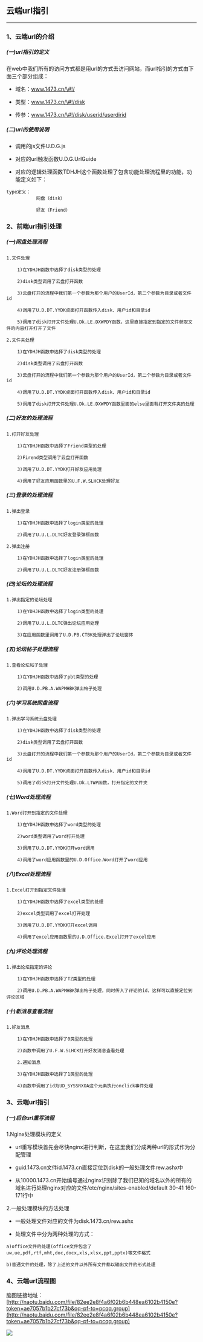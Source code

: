 ## 云端url指引

---

### 1、云端url的介绍

##### \(一\)url指引的定义

在web中我们所有的访问方式都是用url的方式去访问网站，而url指引的方式由下面三个部分组成：

* 域名：www.1473.cn/\#!/

* 类型：www.1473.cn/\#!/disk

* 传参：www.1473.cn/\#!/disk/userid/userdirid

##### \(二\)url的使用说明

* 调用的js文件U.D.G.js

* 对应的url触发函数U.D.G.UrlGuide

* 对应的逻辑处理函数TDHJH这个函数处理了包含功能处理流程里的功能，功能定义如下：

```
type定义：
           网盘（disk）

           好友（Friend）
```

### 2、前端url指引处理

##### \(一\)网盘处理流程

```
1.文件处理

    1)在YDHJH函数中选择了disk类型的处理

    2)disk类型调用了云盘打开函数

    3)云盘打开的流程中我们第一个参数为那个用户的UserId，第二个参数为目录或者文件id

    4)调用了U.D.DT.YYDK桌面打开函数传入disk、用户id和目录id

    5)调用了disk打开文件处理U.Dk.LE.DXWPDY函数，这里直接指定到指定的文件获取文件的内容打开打开了文件
```

```
2.文件夹处理

    1)在YDHJH函数中选择了disk类型的处理

    2)disk类型调用了云盘打开函数

    3)云盘打开的流程中我们第一个参数为那个用户的UserId，第二个参数为目录或者文件id

    4)调用了U.D.DT.YYDK桌面打开函数传入disk、用户id和目录id

    5)调用了disk打开文件处理U.Dk.LE.DXWPDY函数里面的else里面有打开文件夹的处理
```

##### \(二\)好友的处理流程

```
1.打开好友处理

    1)在YDHJH函数中选择了Friend类型的处理

    2)Firend类型调用了云盘打开函数

    3)调用了U.D.DT.YYDK打开好友应用处理

    4)调用了好友应用函数里的U.F.W.SLHCK处理好友
```

##### \(三\)登录的处理流程

```
1.弹出登录

    1)在YDHJH函数中选择了login类型的处理

    2)调用了U.U.L.DLTC好友登录弹框函数
```

```
2.弹出注册

    1)在YDHJH函数中选择了login类型的处理

    2)调用了U.U.L.DLTC好友注册弹框函数
```

##### \(四\)论坛的处理流程

```
1.弹出指定的论坛处理

    1)在YDHJH函数中选择了login类型的处理

    2)调用了U.U.L.DLTC弹出论坛应用处理

    3)在应用函数里调用了U.D.PB.CTBK处理弹出了论坛窗体
```

##### \(五\)论坛帖子处理流程

```
1.查看论坛帖子处理

    1)在YDHJH函数中选择了pbt类型的处理

    2)调用U.D.PB.A.WAPMHBK弹出帖子处理
```

##### \(六\)学习系统网盘流程

```
1.弹出学习系统云盘处理

    1)在YDHJH函数中选择了disk类型的处理

    2)disk类型调用了云盘打开函数

    3)云盘打开的流程中我们第一个参数为那个用户的UserId，第二个参数为目录或者文件id

    4)调用了U.D.DT.YYDK桌面打开函数传入disk、用户id和目录id

    5)调用了disk打开文件处理U.Dk.LTWP函数，打开指定的文件夹
```

##### \(七\)Word处理流程

```
1.Word打开到指定的文件处理

    1)在YDHJH函数中选择了word类型的处理

    2)word类型调用了word打开处理

    3)调用了U.D.DT.YYDK打开word调用

    4)调用了word应用函数里的U.D.Office.Word打开了word应用
```

##### \(八\)Excel处理流程

```
1.Excel打开到指定文件处理

    1)在YDHJH函数中选择了excel类型的处理

    2)excel类型调用了excel打开处理

    3)调用了U.D.DT.YYDK打开excel调用

    4)调用了excel应用函数里的U.D.Office.Excel打开了excel应用
```

##### \(九\)评论处理流程

```
1.弹出论坛指定的评论

    1)在YDHJH函数中选择了TZ类型的处理

    2)调用U.D.PB.A.WAPMHBK弹出帖子处理，同时传入了评论的id，这样可以直接定位到评论区域
```

##### \(十\)新消息查看流程

```
1.好友消息

    1)在YDHJH函数中选择了0类型的处理

    2)函数中调用了U.F.W.SLHCK打开好友消息查看处理

    2.通知消息

    3)在YDHJH函数中选择了1类型的处理

    4)函数中调用了id为UD_SYSSRXOA这个元素执行onclick事件处理
```

### 3、云端url指引

##### \(一\)后台url重写流程

1.Nginx处理模块的定义

* url重写模块首先会尽快nginx进行判断，在这里我们分成两种url的形式作为分配管理

* guid.1473.cn文件id.1473.cn直接定位到disk的一般处理文件rew.ashx中

* 从10000.1473.cn开始编号通过nginx识别除了我们已知的域名以外的所有的域名进行处理nginx对应的文件/etc/nginx/sites-enabled/default 30-41 160-171行中

2.一般处理模块的方法处理

* 一般处理文件对应的文件为disk.1473.cn/rew.ashx



* 处理文件中分为两种处理的方式：

```
a)office文件的处理(office文件包含了uw,ue,pdf,rtf,mht,doc,docx,xls,xlsx,ppt,pptx)等文件格式

b)普通文件的处理，除了上述的文件以外所有文件都以输出文件的形式处理
```

### 4、云端url流程图

脑图链接地址：[http://naotu.baidu.com/file/82ee2e8f4a6f02b6b448ea6102b4150e?token=ae7057b1b27cf73b&qq-pf-to=pcqq.group](http://naotu.baidu.com/file/82ee2e8f4a6f02b6b448ea6102b4150e?token=ae7057b1b27cf73b&qq-pf-to=pcqq.group)

![](/Image/image103.png)

